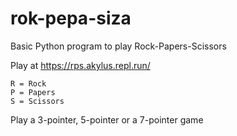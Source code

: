 # rok-pepa-siza

Basic Python program to play Rock-Papers-Scissors

Play at https://rps.akylus.repl.run/

```
R = Rock
P = Papers
S = Scissors
```

Play a 3-pointer, 5-pointer or a 7-pointer game
